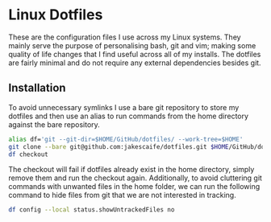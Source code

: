 # Linux Dotfiles
These are the configuration files I use across my Linux systems. They mainly
serve the purpose of personalising bash, git and vim; making some quality of
life changes that I find useful across all of my installs. The dotfiles are
fairly minimal and do not require any external dependencies besides git.

## Installation
To avoid unnecessary symlinks I use a bare git repository to store my dotfiles
and then use an alias to run commands from the home directory against the bare
repository.
```bash
alias df='git --git-dir=$HOME/GitHub/dotfiles/ --work-tree=$HOME'
git clone --bare git@github.com:jakescaife/dotfiles.git $HOME/GitHub/dotfiles
df checkout
```
The checkout will fail if dotfiles already exist in the home directory, simply
remove them and run the checkout again. Additionally, to avoid cluttering git
commands with unwanted files in the home folder, we can run the following
command to hide files from git that we are not interested in tracking.
```bash
df config --local status.showUntrackedFiles no
```
